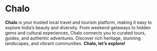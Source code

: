 # Chalo
**Chalo** is your trusted local travel and tourism platform, making it easy to explore India’s beauty and diversity. From weekend getaways to hidden gems and cultural experiences, Chalo connects you to curated tours, guides, and authentic adventures. Discover rich heritage, stunning landscapes, and vibrant communities. **Chalo, let’s explore!**
